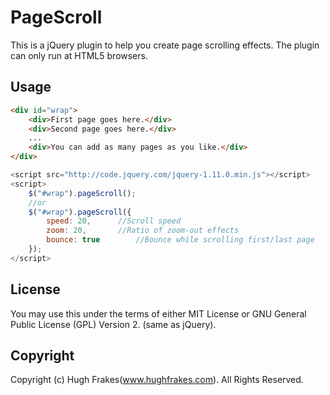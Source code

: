 # PageScroll

This is a jQuery plugin to help you create page scrolling effects.
The plugin can only run at HTML5 browsers.

## Usage ##
```html
<div id="wrap">
	<div>First page goes here.</div>
	<div>Second page goes here.</div>
	...
	<div>You can add as many pages as you like.</div>
</div>
```
```javascript
<script src="http://code.jquery.com/jquery-1.11.0.min.js"></script> 
<script>
    $("#wrap").pageScroll();
    //or
	$("#wrap").pageScroll({
		speed: 20,      //Scroll speed
		zoom: 20,       //Ratio of zoom-out effects
		bounce: true        //Bounce while scrolling first/last page
	});	
</script>
```


## License ##
You may use this under the terms of either MIT License or GNU General Public License (GPL) Version 2. (same as jQuery).

## Copyright ##
Copyright (c) Hugh Frakes(www.hughfrakes.com). All Rights Reserved.

